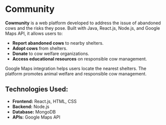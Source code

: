 # Community

**Cowmunity** is a web platform developed to address the issue of abandoned cows and the risks they pose. Built with Java, React.js, Node.js, and Google Maps API, it allows users to:

- **Report abandoned cows** to nearby shelters.
- **Adopt cows** from shelters.
- **Donate** to cow welfare organizations.
- **Access educational resources** on responsible cow management.

Google Maps integration helps users locate the nearest shelters. The platform promotes animal welfare and responsible cow management.

## Technologies Used:
- **Frontend:** React.js, HTML, CSS
- **Backend:** Node.js
- **Database:** MongoDB
- **APIs:** Google Maps API
